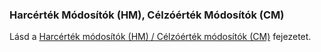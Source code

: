 ### Harcérték Módosítók (HM), Célzóérték Módosítók (CM)

Lásd a [Harcérték módosítók (HM) / Célzóérték módosítók (CM)](019_hm_cm.md) fejezetet.
